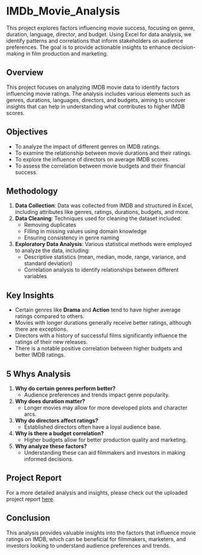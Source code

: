 # IMDb_Movie_Analysis
This project explores factors influencing movie success, focusing on genre, duration, language, director, and budget. Using Excel for data analysis, we identify patterns and correlations that inform stakeholders on audience preferences. The goal is to provide actionable insights to enhance decision-making in film production and marketing.

## Overview
This project focuses on analyzing IMDB movie data to identify factors influencing movie ratings. The analysis includes various elements such as genres, durations, languages, directors, and budgets, aiming to uncover insights that can help in understanding what contributes to higher IMDB scores.

## Objectives
- To analyze the impact of different genres on IMDB ratings.
- To examine the relationship between movie durations and their ratings.
- To explore the influence of directors on average IMDB scores.
- To assess the correlation between movie budgets and their financial success.

## Methodology
1. **Data Collection**: Data was collected from IMDB and structured in Excel, including attributes like genres, ratings, durations, budgets, and more.
2. **Data Cleaning**: Techniques used for cleaning the dataset included:
   - Removing duplicates
   - Filling in missing values using domain knowledge
   - Ensuring consistency in genre naming
3. **Exploratory Data Analysis**: Various statistical methods were employed to analyze the data, including:
   - Descriptive statistics (mean, median, mode, range, variance, and standard deviation)
   - Correlation analysis to identify relationships between different variables

## Key Insights
- Certain genres like **Drama** and **Action** tend to have higher average ratings compared to others.
- Movies with longer durations generally receive better ratings, although there are exceptions.
- Directors with a history of successful films significantly influence the ratings of their new releases.
- There is a notable positive correlation between higher budgets and better IMDB ratings.

## 5 Whys Analysis
1. **Why do certain genres perform better?**
   - Audience preferences and trends impact genre popularity.
2. **Why does duration matter?**
   - Longer movies may allow for more developed plots and character arcs.
3. **Why do directors affect ratings?**
   - Established directors often have a loyal audience base.
4. **Why is there a budget correlation?**
   - Higher budgets allow for better production quality and marketing.
5. **Why analyze these factors?**
   - Understanding these can aid filmmakers and investors in making informed decisions.

## Project Report
For a more detailed analysis and insights, please check out the uploaded project report [here](https://github.com/kamya0248/IMDb_Movie_Analysis/blob/main/detailed%20project%20report.pdf).

## Conclusion
This analysis provides valuable insights into the factors that influence movie ratings on IMDB, which can be beneficial for filmmakers, marketers, and investors looking to understand audience preferences and trends.
